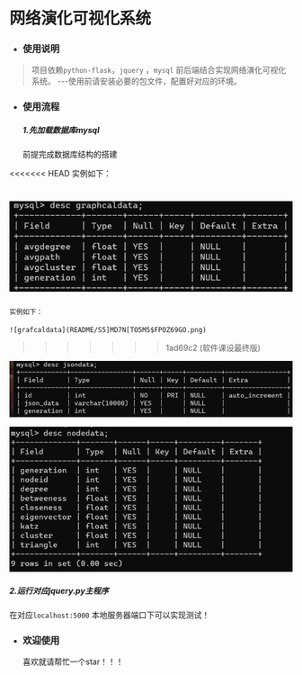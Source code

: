 # 网络演化可视化系统

- ### 使用说明

>项目依赖`python-flask`，`jquery` ，`mysql` 前后端结合实现网络演化可视化系统。   ---使用前请安装必要的包文件，配置好对应的环境。

- ### 使用流程

  ##### 1.先加载数据库mysql

  前提完成数据库结构的搭建
	
<<<<<<< HEAD
  实例如下：
	
  ![grafcaldata](README/S5]MD7N[TO5M5$FPOZ69GO.png)
=======
	实例如下：
	
	![grafcaldata](README/S5]MD7N[TO5M5$FPOZ69GO.png)
>>>>>>> 1ad69c2 (软件课设最终版)
	
  ![jsondata](README/werqwrtwe.png)

  ![nodedata](README/S3W1MBVLFFVUZU0CBX{}MDT.png)

  
  ##### 2.运行对应jquery.py主程序
  
  在对应`localhost:5000` 本地服务器端口下可以实现测试！

- ### 欢迎使用

  喜欢就请帮忙一个star！！！

